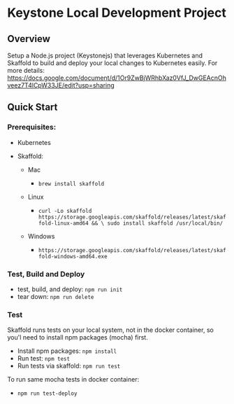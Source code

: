 # Keystone Local Development Project

## Overview

Setup a Node.js project (Keystonejs) that leverages Kubernetes and Skaffold to build and deploy your local changes to Kubernetes easily.
For more details: https://docs.google.com/document/d/1Or9ZwBjWRhbXaz0VfJ_DwGEAcnOhveez7T4lCpW33JE/edit?usp=sharing

## Quick Start

### Prerequisites:

- Kubernetes
- Skaffold:

  - Mac

    - `brew install skaffold`

  - Linux

    - `curl -Lo skaffold https://storage.googleapis.com/skaffold/releases/latest/skaffold-linux-amd64 && \ sudo install skaffold /usr/local/bin/ `

  - Windows
    - `https://storage.googleapis.com/skaffold/releases/latest/skaffold-windows-amd64.exe`

### Test, Build and Deploy

- test, build, and deploy: `npm run init`
- tear down: `npm run delete`

### Test

Skaffold runs tests on your local system, not in the docker container, so you'l need to install npm packages (mocha) first.

- Install npm packages: `npm install`
- Run test: `npm test`
- Run tests via skaffold: `npm run test`

To run same mocha tests in docker container:

- `npm run test-deploy`
